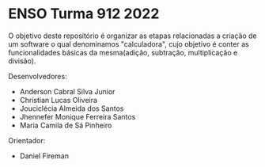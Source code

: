# ENSO Turma 912 2022

O objetivo deste repositório é organizar as etapas relacionadas a criação de um software o qual denominamos "calculadora", cujo objetivo é conter as funcionalidades básicas da mesma(adição, subtração, multiplicação e divisão).

Desenvolvedores: 
   - Anderson Cabral Silva Junior
   - Christian Lucas Oliveira 
   - Jouciclécia Almeida dos Santos
   - Jhennefer Monique Ferreira Santos
   - Maria Camila de Sá Pinheiro
   
Orientador:

   - Daniel Fireman
